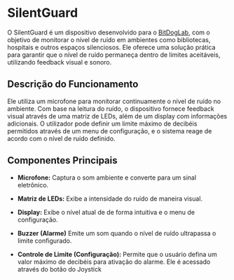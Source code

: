 # SilentGuard

O SilentGuard é um dispositivo desenvolvido para o [BitDogLab](https://github.com/BitDogLab/BitDogLab), com o objetivo de monitorar o nível de ruído em ambientes como bibliotecas, hospitais e outros espaços silenciosos. Ele oferece uma solução prática para garantir que o nível de ruído permaneça dentro de limites aceitáveis, utilizando feedback visual e sonoro.

## Descrição do Funcionamento

Ele utiliza um microfone para monitorar continuamente o nível de ruído no ambiente. Com base na leitura do ruído, o dispositivo fornece feedback visual através de uma matriz de LEDs, além de um display com informações adicionais. O utilizador pode definir um limite máximo de decibéis permitidos através de um menu de configuração, e o sistema reage de acordo com o nível de ruído definido.

## Componentes Principais

- **Microfone:** Captura o som ambiente e converte para um sinal eletrônico.

- **Matriz de LEDs:** Exibe a intensidade do ruído de maneira visual.

- **Display:** Exibe o nível atual de de forma intuitiva e o menu de configuração.

- **Buzzer (Alarme)** Emite um som quando o nível de ruído ultrapassa o limite configurado.

- **Controle de Limite (Configuração):** Permite que o usuário defina um valor máximo de decibéis para ativação do alarme. Ele é acessado através do botão do Joystick

